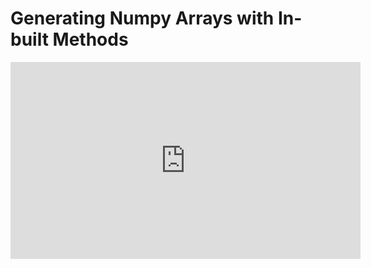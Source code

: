 # Generating Numpy Arrays with In-built Methods

<iframe width="560" height="315" src="https://www.youtube.com/embed/rKtLCXlWegU" title="YouTube video player" frameborder="0" allow="accelerometer; autoplay; clipboard-write; encrypted-media; gyroscope; picture-in-picture" allowfullscreen></iframe>
